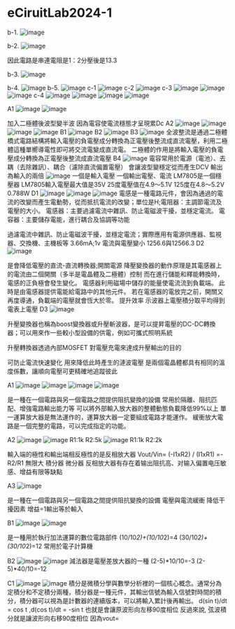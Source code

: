 # eCiruitLab2024-1
b-1.
![image](https://github.com/Lin09296/eCiruitLab2024-1/assets/162281519/995fd313-2081-4f5c-92b7-26b4b889e4cb)


b-2.
![image](https://github.com/Lin09296/eCiruitLab2024-1/assets/162281519/53e13f22-e6d1-4e03-a1f7-4d9c312ce5a8)

因此電路是串連電阻是1：2分壓後是13.3

b-3.
![image](https://github.com/Lin09296/eCiruitLab2024-1/assets/162281519/79821407-1ed9-4936-b486-33ff4690a223)

b-4.
![image](https://github.com/Lin09296/eCiruitLab2024-1/assets/162281519/b80510ed-5cc0-4e06-8d44-0f043052c186)
b-5.
![image](https://github.com/Lin09296/eCiruitLab2024-1/assets/162281519/ad6daf09-54a2-49c1-b4c3-8eb46f5ef64f)
c-1
![image](https://github.com/Lin09296/eCiruitLab2024-1/assets/162281519/ff97fa14-d5c6-4912-ada8-a48f34c0f531)
c-2
![image](https://github.com/Lin09296/eCiruitLab2024-1/assets/162281519/bc9f9aa4-3fca-401a-b163-c1215fd58b20)
c-3
![image](https://github.com/Lin09296/eCiruitLab2024-1/assets/162281519/28b49ea5-7724-4eb7-ae07-f28ca9437a8f)
![image](https://github.com/Lin09296/eCiruitLab2024-1/assets/162281519/67e32f7a-bd19-4113-84ad-a612ca2f80cb)
![image](https://github.com/Lin09296/eCiruitLab2024-1/assets/162281519/a3e3eb50-f347-4f81-b7f8-2ef497206084)
c-4
![image](https://github.com/Lin09296/eCiruitLab2024-1/assets/162281519/fdf45fc6-4d57-4632-99f1-b79bdd2838ea)
![image](https://github.com/Lin09296/eCiruitLab2024-1/assets/162281519/679eab18-3f74-4390-b16a-eacb03fb45ec)
![image](https://github.com/Lin09296/eCiruitLab2024-1/assets/162281519/52c64d74-8707-461c-b194-d566d62ffe10)
![image](https://github.com/Lin09296/eCiruitLab2024-1/assets/162281519/d8b6765b-8fb2-486a-ab30-83da231828ad)

A1
![image](https://github.com/Lin09296/eCiruitLab2024-1/assets/162281519/a8881907-b49d-4ecc-9a2f-c3142b5e67cd)
![image](https://github.com/Lin09296/eCiruitLab2024-1/assets/162281519/982cdc4a-6501-4c1c-842e-2a7cf5f0e688)

加入二極體後波型變半波 因為電容使電流穩態才呈現累Dc
A2
![image](https://github.com/Lin09296/eCiruitLab2024-1/assets/162281519/d87f3a1d-5c7d-4467-8ac2-dcf19d067d01)
![image](https://github.com/Lin09296/eCiruitLab2024-1/assets/162281519/dfea3c34-e6e2-411b-95f4-9dc9f839fece)
![image](https://github.com/Lin09296/eCiruitLab2024-1/assets/162281519/2e43154f-2a60-471a-ae93-b218aa79433e)
![image](https://github.com/Lin09296/eCiruitLab2024-1/assets/162281519/51f41bfa-bb67-4d02-a836-62514682a985)
B1
![image](https://github.com/Lin09296/eCiruitLab2024-1/assets/162281519/b7598ce4-2306-409b-add7-98af73d51691)
B2
![image](https://github.com/Lin09296/eCiruitLab2024-1/assets/162281519/70bb7d2c-1058-4e55-b565-ee564011aeb2)
B3
![image](https://github.com/Lin09296/eCiruitLab2024-1/assets/162281519/e4864678-27e0-46b4-9ee2-e301303a9dbf)
全波整流是通過二極體橋式電路結構將輸入電壓的負電壓成分轉換為正電壓後整流成直流電壓，利用二極體這種單嚮導電性即可將交流電變成直流電。
二極體的作用是將輸入電壓的負電壓成分轉換為正電壓後整流成直流電壓
B4
![image](https://github.com/Lin09296/eCiruitLab2024-1/assets/162281519/8da284d5-c3ca-48f4-b2a8-e8e912cf29b5)
電容常用於電源（電池）、去耦（去除雜訊）、耦合（濾除直流偏置電壓）
會讓波型變穩定從而產生DCV
輸出為輸入的兩倍
![image](https://github.com/Lin09296/eCiruitLab2024-1/assets/162281519/0191b5f5-c921-4393-a7f3-ca2e0acd9c34)
一個是輸入電壓 一個輸出電壓、電流
LM7805是一個穩壓器
LM7805輸入電壓最大值是35V
25度電壓值在4.9～5.1V 125度在4.8～5.2V
0.788W
D1
![image](https://github.com/Lin09296/eCiruitLab2024-1/assets/162281519/532d7c1e-9f9f-4e0f-b76d-3c1ae957d8db)
![image](https://github.com/Lin09296/eCiruitLab2024-1/assets/162281519/2933854d-49c9-499c-b7c0-b58032cba002)
![image](https://github.com/Lin09296/eCiruitLab2024-1/assets/162281519/b1da17ef-beae-445e-b9ee-320a6f1d9df9)
電感是一種電路元件，會因為通過的電流的改變而產生電動勢，從而抵抗電流的改變；單位是H;電阻器：主調節電流及電壓的大小。 電感器：主要過濾電流中雜訊、防止電磁波干擾，並穩定電流。 電容器：主要儲存電能，進行耦合及協調等功能

過濾電流中雜訊、防止電磁波干擾，並穩定電流；實際應用有電源供應器、監視器、交換機、主機板等
3.66mA;1v
電流與電壓變小
1256.6與12566.3
D2
![image](https://github.com/Lin09296/eCiruitLab2024-1/assets/162281519/d830a25e-08b6-433e-b712-cfcc26cef9fb)

是會降低電壓的直流-直流轉換器;開關電源
降壓變換器的動作原理是其電感器上的電流由二個開關（多半是電晶體及二極體）控制
而在進行儲能和釋能轉換時，電感的正負極會發生變化。 電感器利用磁場中儲存的能量使電流流到負載端。 此時是由電感器提供電能給電路中的其他元件。 若在電感器的電放完之前，開關又再度導通，負載端的電壓就會恆大於零。
提升效率
示波器上電壓積分取平均得到電表上電壓
D3
![image](https://github.com/Lin09296/eCiruitLab2024-1/assets/162281519/56e868e6-cc3d-4908-96d1-268e2e7604d3)

升壓變換器也稱為boost變換器或升壓斬波器，是可以提昇電壓的DC-DC轉換器；可以用來作一些較小型設備的供電，例如可攜式照明系統

升壓轉換器透過內部MOSFET 對電壓充電來達成升壓輸出的目的

可防止電流快速變化
用來降低此時產生的漣波電壓
是兩個電晶體都具有相同的溫度係數，讓順向電壓可更精確地追蹤彼此


A1
![image](https://github.com/Lin09296/eCiruitLab2024-1/assets/162281519/dbaca081-fe44-45fc-a899-6e6740c414ab)
![image](https://github.com/Lin09296/eCiruitLab2024-1/assets/162281519/f26acd39-1dc1-4d7c-b8fc-106e109af562)
![image](https://github.com/Lin09296/eCiruitLab2024-1/assets/162281519/6f23ec14-6d45-40b8-8e3b-a5adb1e0be4f)
![image](https://github.com/Lin09296/eCiruitLab2024-1/assets/162281519/4b3ef091-ab78-4741-948e-26dd1afdbfe8)

是一種在一個電路與另一個電路之間提供阻抗變換的設備
常用於隔離、阻抗匹配、增強電路輸出能力等
可以將外部輸入放大器的整體動態負載降低99%以上
單一運算放大器是無法運作的，運算放大器一定要組成電路才能運作。 緩衝放大電路是一個完整的電路，可以完成指定的功能。 

A2
![image](https://github.com/Lin09296/eCiruitLab2024-1/assets/162281519/09a415b9-887a-4bae-8a5b-e4457e98c42d)
![image](https://github.com/Lin09296/eCiruitLab2024-1/assets/162281519/1eb2e211-d982-4500-98c8-e65005b8ef7b)
R1:1k R2:5k
![image](https://github.com/Lin09296/eCiruitLab2024-1/assets/162281519/f745aadb-79ec-4c2d-ad7a-d136e7fa035a)
R1:1k R2:2k

輸入端的極性和輸出端相反極性的是反相放大器
Vout/Vin= (-I1xR2) / (I1xR1) =- R2/R1
無限大
積分器 微分器
反相放大器有存在着输出阻抗高、对输入偏置电压敏感、增益有限等缺點

A3
![image](https://github.com/Lin09296/eCiruitLab2024-1/assets/162281519/b233e0bf-4d6b-4a32-927f-661d78c63067)

是一種在一個電路與另一個電路之間提供阻抗變換的設備
電壓與電流緩衝
降低干擾因素
增益=1輸出等於輸入

B1
![image](https://github.com/Lin09296/eCiruitLab2024-1/assets/162281519/64af4f3b-3a3a-4ed7-be7d-53fe256a939e)
![image](https://github.com/Lin09296/eCiruitLab2024-1/assets/162281519/fc8c2458-f1bb-4828-80c0-fb760fbd3f5e)

是一種用於執行加法運算的數位電路部件
(10/10*2)+(10/10*2)=4
(30/10*2)+(30/10*2)=12
常用於電子計算機

B2
![image](https://github.com/Lin09296/eCiruitLab2024-1/assets/162281519/a1cba912-59da-4d3e-ada2-8cf07b011128)
![image](https://github.com/Lin09296/eCiruitLab2024-1/assets/162281519/5132a08a-928f-4949-8f97-2f69730fc35d)
減法器是電壓差放大器的一種
(2-5)*10/10=-3
(2-5)*40/10=-12

C1
![image](https://github.com/Lin09296/eCiruitLab2024-1/assets/162281519/39dfa906-49ca-4b18-8728-840fc9d3d164)
![image](https://github.com/Lin09296/eCiruitLab2024-1/assets/162281519/1beae151-1ef3-4b40-ad78-82b83b3ebdb8)
積分是微積分學與數學分析裡的一個核心概念。通常分為定積分和不定積分兩種，積分器是一種元件，其輸出信號為輸入信號對時間的積分，積分器可以視為是計數器的連續版本，可以將輸入累計後再輸出。
 d(sin t)/dt = cos t ,d(cos t)/dt = -sin t
也就是會讓原波形向左移90度相位
反過來說, 弦波積分就是讓波形向右移90度相位
因為vout=

















